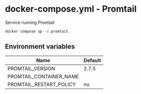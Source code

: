 # docker-compose.yml - Promtail

Service running Promtail

```bash
docker compose up -d promtail
```

## Environment variables

| **Name**                | **Default** |
| ----------------------- | ----------- |
| PROMTAIL_VERSION        | 2.7.5       |
| PROMTAIL_CONTAINER_NAME |             |
| PROMTAIL_RESTART_POLICY | no          |
